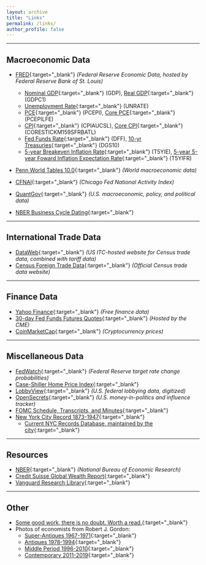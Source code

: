 ```yaml
---
layout: archive
title: "Links"
permalink: /links/
author_profile: false
---
```


---


Macroeconomic Data
---

- [FRED](https://fred.stlouisfed.org/){:target="_blank"} *(Federal Reserve Economic Data, hosted by Federal Reserve Bank of St. Louis)*

  - [Nominal GDP](https://fred.stlouisfed.org/series/GDP){:target="_blank"} (GDP), [Real GDP](https://fred.stlouisfed.org/series/GDPC1){:target="_blank"} (GDPC1)
  - [Unemployment Rate](https://fred.stlouisfed.org/series/UNRATE){:target="_blank"} (UNRATE)
  - [PCE](https://fred.stlouisfed.org/series/PCEPI){:target="_blank"} (PCEPI), [Core PCE](https://fred.stlouisfed.org/series/PCEPILFE){:target="_blank"} (PCEPILFE)
  - [CPI](https://fred.stlouisfed.org/series/CPIAUCSL){:target="_blank"} (CPIAUCSL), [Core CPI](https://fred.stlouisfed.org/series/CORESTICKM159SFRBATL){:target="_blank"} (CORESTICKM159SFRBATL)
  - [Fed Funds Rate](https://fred.stlouisfed.org/series/DFF){:target="_blank"} (DFF), [10-yr Treasuries](https://fred.stlouisfed.org/series/DGS10){:target="_blank"} (DGS10)
  - [5-year Breakeven Inflation Rate](https://fred.stlouisfed.org/series/T5YIE){:target="_blank"} (T5YIE), [5-year 5-year Foward Inflation Expectation Rate](https://fred.stlouisfed.org/series/T5YIFR){:target="_blank"} (T5YIFR)

- [Penn World Tables 10.0](https://www.rug.nl/ggdc/productivity/pwt/?lang=en){:target="_blank"} *(World macroeconomic data)*

- [CFNAI](https://www.chicagofed.org/research/data/cfnai/current-data){:target="_blank"} *(Chicago Fed National Activity Index)*

- [QuantGov](https://www.quantgov.org/){:target="_blank"} *(U.S. macroeconomic, policy, and political data)*

- [NBER Business Cycle Dating](https://www.nber.org/research/business-cycle-dating){:target="_blank"}

  

---

International Trade Data
---

- [DataWeb](https://dataweb.usitc.gov/){:target="_blank"} *(US ITC-hosted website for Census trade data, combined with tariff data)*
- [Census Foreign Trade Data](https://www.census.gov/foreign-trade/data/index.html){:target="_blank"} *(Official Census trade data website)*

---

Finance Data
---

- [Yahoo Finance](https://finance.yahoo.com/){:target="_blank"} *(Free finance data)*
- [30-day Fed Funds Futures Quotes](https://www.cmegroup.com/markets/interest-rates/stirs/30-day-federal-fund.quotes.html){:target="_blank"} *(Hosted by the CME)*
- [CoinMarketCap](https://coinmarketcap.com/){:target="_blank"} *(Cryptocurrency prices)*

---


Miscellaneous Data
---

- [FedWatch](https://www.cmegroup.com/trading/interest-rates/countdown-to-fomc.html){:target="_blank"} *(Federal Reserve target rate change probabilities)*
- [Case-Shiller Home Price Index](https://www.spglobal.com/spdji/en/index-family/indicators/sp-corelogic-case-shiller/sp-corelogic-case-shiller-composite/#overview){:target="_blank"} 
- [LobbyView](https://www.lobbyview.org/){:target="_blank"} *(U.S. federal lobbying data, digitized)*
- [OpenSecrets](https://www.opensecrets.org/){:target="_blank"} *(U.S. money-in-politics and influence tracker)*
- [FOMC Schedule, Transcripts, and Minutes](https://www.federalreserve.gov/monetarypolicy/fomccalendars.htm){:target="_blank"} 
- [New York City Record 1873-1947](http://cityrecord.engineering.nyu.edu/about.php){:target="_blank"}
	- [Current NYC Records Database, maintained by the city](https://a856-cityrecord.nyc.gov/){:target="_blank"}


---

Resources
---

- [NBER](https://www.nber.org/){:target="_blank"} *(National Bureau of Economic Research)*
- [Credit Suisse Global Wealth Report](https://www.credit-suisse.com/about-us/en/reports-research/global-wealth-report.html){:target="_blank"} 
- [Vanguard Research Library](https://corporate.vanguard.com/content/corporatesite/us/en/corp/what-we-think/research-library.html){:target="_blank"} 






---

Other
---

- [Some good work, there is no doubt. Worth a read.](https://pdf.sciencedirectassets.com/271679/1-s2.0-S0378426600X01410/1-s2.0-0378426679900232/main.pdf?X-Amz-Security-Token=IQoJb3JpZ2luX2VjEN7%2F%2F%2F%2F%2F%2F%2F%2F%2F%2FwEaCXVzLWVhc3QtMSJGMEQCIBDuKUoI66IR%2BCm2aNjf6IK8agcLM4C7Fuvvynge2VDPAiAc45fTrKSbF2AFlMa1E6%2FVEXHDXkMhRJnKrxT2IVDCvSq7BQin%2F%2F%2F%2F%2F%2F%2F%2F%2F%2F8BEAUaDDA1OTAwMzU0Njg2NSIMW9LTT8qfKhoW6xhSKo8FsqrkSN8KvvdawX5RFdEbb53CBD%2BGb6Wk9m4mHomUGQdH%2FSUBYgZcVXv44Pf8KvAyvpACT2kaCl31juadI9URLkrupCzGlfEYS%2BAVCkz7tHZ7QPPVkzwVfljIxM%2BV69QfSwHp3EzSGREchjTH27cEjGtAfQqa3fSD0rIcruWk2iZSloC2jqX2pWgKYUWKCrwwUDzfx3AuEohx04cWyDDla66NzaB9YJNj1PQJgTywfo0QICqzef2VRYRurAcBCFzwExyZ6l3SAYt9%2FgEQgsukk7Y27NUW5lfHS8p%2B1hUvv%2FgHOmRZ5xR7BIOfnhUk48Dfn7%2B7BdfaFjBgz1fSaxoOPYJtF4a62KcQviQ1IHWe%2BgXkksIwbKUAx7NGg6tdpwKr7VSKO0my%2BdC80GQMRpQF855zzUPQD80vsmDZ%2FgMieWUEYf4b5v5mmVyF48NKtZkQT2n4xNdBntTUm76H5I008rQEhE8%2BScjxVfHYI2IIsibtUUI6806P50EOyuJ3NOK6n%2F42%2FEl1HgQF%2BRFv3FyQ66iK1XZlhjJvMRSlJ0hIoPFm4tJwSaTbzFqEgEwpiuxc8TyRC2AYl5PBDOIWjboJW28Nl5bDg1tm4sEUCvWSVsFwfYB4%2BoAXRvfbQRRk%2BylhWS0EPXFm%2BOh5hkiL1ap%2BOH%2BOJdf%2FQRLHXtslIs5geOZy1TvU7xpS72lSqYL3oXk7KttMQRmBjNCisrkQ00zYNCPHlvvjL6cvQNB2%2B0kL5qZeNeYIob6IODgAOMjPQKtdm9L1pTDii6nAsqnb%2B%2F4B9bhqFBJbVTregQG0ZXLZlBU%2BGWcVREpKnnHU1S7pWmo2Sbnlmq%2FiOhSmvi92Ie7Qbp%2BB5tkifoFUqqmdFvgeojClieygBjqyAZ0BpXXsmUDoNCt%2FiAYNkyXdCbxIY6OYrE%2BKn7g0KVQ9zpTid6xFc%2F9c1gdSv%2FtpqGSzYX5PrsvFMVmxrfi41gAQUqupUCJL5QO1jGcnFHm%2BQAO0y4bGTeqpz%2FetLQM6%2FMhW1ph5cYXSUipcxcFgipmNnQjaCnFV8aZBd8CMOt676kkYIh8EwDO0AS%2BwUO8hbCUnm5QRAE2Mo1DKsx8rgXrc0qhJhfY110yF6S5XXgDCOUI%3D&X-Amz-Algorithm=AWS4-HMAC-SHA256&X-Amz-Date=20230322T135808Z&X-Amz-SignedHeaders=host&X-Amz-Expires=300&X-Amz-Credential=ASIAQ3PHCVTY6DOW763C%2F20230322%2Fus-east-1%2Fs3%2Faws4_request&X-Amz-Signature=f46ce161ab57110969519ceeaa38eff478cc9171d9b828c91e0d93619e853fe9&hash=ca0fbb56d813f3a28b22ff8bad0bf8560091770b88f88bba0860927695da5580&host=68042c943591013ac2b2430a89b270f6af2c76d8dfd086a07176afe7c76c2c61&pii=0378426679900232&tid=spdf-7286174a-3b9e-4f5f-bd4d-237ad603ba52&sid=0384534e5a6b644b3e381311382351977382gxrqa&type=client&tsoh=d3d3LnNjaWVuY2VkaXJlY3QuY29t&ua=0f15560f0d0b01565c0250&rr=7abef29d79dc8cc8&cc=us){:target="_blank"}
- Photos of economists from Robert J. Gordon: 
  - [Super-Antiques 1967-1971](https://gordon.economics.northwestern.edu/super-antiques-1967-71/){:target="_blank"}
  - [Antiques 1978-1994](https://gordon.economics.northwestern.edu/antiques-1978-94/){:target="_blank"}
  - [Middle Period 1996-2010](https://gordon.economics.northwestern.edu/middle-period-1996-2010/){:target="_blank"}
  - [Contemporary 2011-2019](https://gordon.economics.northwestern.edu/contemporary-2011-19-reverse/){:target="_blank"}